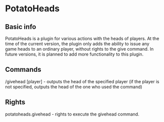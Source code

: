 # PotatoHeads

## Basic info
PotatoHeads is a plugin for various actions with the heads of players. At the time of the current version, the plugin only adds the ability to issue any game heads to an ordinary player, without rights to the give command. In future versions, it is planned to add more functionality to this plugin.

## Commands
/givehead [player] - outputs the head of the specified player (if the player is not specified, outputs the head of the one who used the command)

## Rights
potatoheads.givehead - rights to execute the givehead command.
